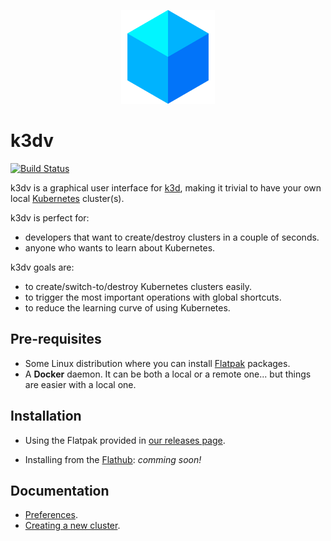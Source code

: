 
<p align="center">
<img src="data/icons/elementary/apps/scalable/com.github.inercia.k3dv.svg" width="150">
</p>

# k3dv

[![Build Status](https://travis-ci.com/inercia/k3dv.svg?token=FPnnbB3C3dSrB6gCVFnw&branch=master)](https://travis-ci.com/inercia/k3dv)

k3dv is a graphical user interface for [k3d](https://github.com/rancher/k3d),
making it trivial to have your own local [Kubernetes](https://kubernetes.io/) cluster(s).

k3dv is perfect for:

* developers that want to create/destroy clusters in a couple of seconds.
* anyone who wants to learn about Kubernetes.

k3dv goals are:

* to create/switch-to/destroy Kubernetes clusters easily.
* to trigger the most important operations with global shortcuts.
* to reduce the learning curve of using Kubernetes.

## Pre-requisites

* Some Linux distribution where you can install
  [Flatpak](https://flatpak.org/setup/) packages.
* A **Docker** daemon. It can be both a local or a remote one... but things
  are easier with a local one.

## Installation

* Using the Flatpak provided in [our releases page](https://github.com/inercia/k3dv/releases).

* Installing from the [Flathub](https://flathub.org): _comming soon!_

## Documentation

* [Preferences](docs/user-manual-preferences.md).
* [Creating a new cluster](docs/user-manual-creating-a-new-cluster.md).
